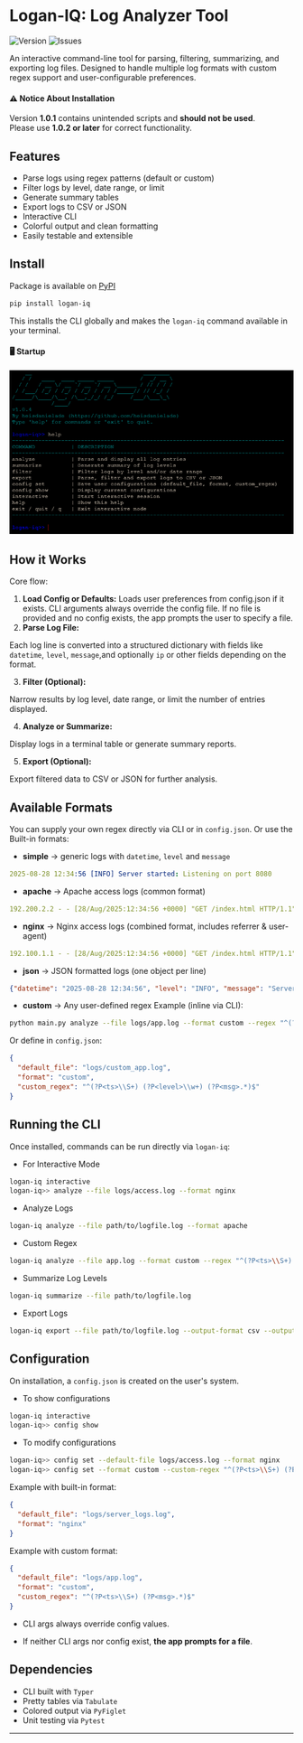 # Logan-IQ: Log Analyzer Tool

![Version](https://img.shields.io/badge/version-1.1.0-blue) ![Issues](https://img.shields.io/github/issues/heisdanielade/tool-log-analyzer)

An interactive command-line tool for parsing, filtering, summarizing, and exporting log files. Designed to handle multiple log formats with custom regex support and user-configurable preferences.

#### ⚠️ Notice About Installation

Version **1.0.1** contains unintended scripts and **should not be used**.  
Please use **1.0.2 or later** for correct functionality.

## Features

- Parse logs using regex patterns (default or custom)
- Filter logs by level, date range, or limit
- Generate summary tables
- Export logs to CSV or JSON
- Interactive CLI
- Colorful output and clean formatting
- Easily testable and extensible

## Install

Package is available on [PyPI](https://pypi.org/project/logan-iq/)

```bash
pip install logan-iq
```

This installs the CLI globally and makes the `logan-iq` command available in your terminal.

#### 🖥️ Startup

![Logan-IQ Startup](https://raw.githubusercontent.com/heisdanielade/tool-log-analyzer/main/screenshots/startup.png)

## How it Works

Core flow:

1. **Load Config or Defaults:**
   Loads user preferences from config.json if it exists. CLI arguments always override the config file. If no file is provided and no config exists, the app prompts the user to specify a file.
2. **Parse Log File:**

Each log line is converted into a structured dictionary with fields like `datetime`, `level`, `message`,and optionally `ip` or other fields depending on the format.

3. **Filter (Optional):**

Narrow results by log level, date range, or limit the number of entries displayed.

4. **Analyze or Summarize:**

Display logs in a terminal table or generate summary reports.

5. **Export (Optional):**

Export filtered data to CSV or JSON for further analysis.

## Available Formats

You can supply your own regex directly via CLI or in `config.json`.
Or use the Built-in formats:

- **simple** → generic logs with `datetime`, `level` and `message`

```yaml
2025-08-28 12:34:56 [INFO] Server started: Listening on port 8080
```

- **apache** → Apache access logs (common format)

```yaml
192.200.2.2 - - [28/Aug/2025:12:34:56 +0000] "GET /index.html HTTP/1.1" 200 512
```

- **nginx** → Nginx access logs (combined format, includes referrer & user-agent)

```yaml
192.100.1.1 - - [28/Aug/2025:12:34:56 +0000] "GET /index.html HTTP/1.1" 200 1024 "http://example.com" "Mozilla/5.0"
```

- **json** → JSON formatted logs (one object per line)

```json
{"datetime": "2025-08-28 12:34:56", "level": "INFO", "message": "Server started", "method": "GET", "status": 200, "path": "/api/v1/users"}
```

- **custom** → Any user-defined regex
  Example (inline via CLI):

```bash
python main.py analyze --file logs/app.log --format custom --regex "^(?P<ts>\S+) (?P<level>\w+) (?P<msg>.*)$"

```

Or define in `config.json`:

```json
{
  "default_file": "logs/custom_app.log",
  "format": "custom",
  "custom_regex": "^(?P<ts>\\S+) (?P<level>\\w+) (?P<msg>.*)$"
}
```

## Running the CLI

Once installed, commands can be run directly via `logan-iq`:

- For Interactive Mode

```bash
logan-iq interactive
logan-iq>> analyze --file logs/access.log --format nginx
```

- Analyze Logs

```bash
logan-iq analyze --file path/to/logfile.log --format apache
```

- Custom Regex

```bash
logan-iq analyze --file app.log --format custom --regex "^(?P<ts>\\S+) (?P<msg>.*)$"
```

- Summarize Log Levels

```bash
logan-iq summarize --file path/to/logfile.log
```

- Export Logs

```bash
logan-iq export --file path/to/logfile.log --output-format csv --output-path logs.csv
```

## Configuration

On installation, a `config.json` is created on the user's system.

- To show configurations

```bash
logan-iq interactive
logan-iq>> config show
```

- To modify configurations

```bash
logan-iq>> config set --default-file logs/access.log --format nginx
logan-iq>> config set --format custom --custom-regex "^(?P<ts>\\S+) (?P<msg>.*)$"
```

Example with built-in format:

```json
{
  "default_file": "logs/server_logs.log",
  "format": "nginx"
}
```

Example with custom format:

```json
{
  "default_file": "logs/app.log",
  "format": "custom",
  "custom_regex": "^(?P<ts>\\S+) (?P<msg>.*)$"
}
```

- CLI args always override config values.

- If neither CLI args nor config exist, **the app prompts for a file**.

## Dependencies

- CLI built with `Typer`
- Pretty tables via `Tabulate`
- Colored output via `PyFiglet`
- Unit testing via `Pytest`

---
